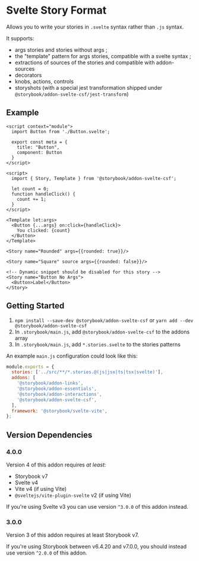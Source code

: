 # Svelte Story Format

Allows you to write your stories in `.svelte` syntax rather than `.js` syntax.

It supports:

- args stories and stories without args ;
- the "template" pattern for args stories, compatible with a svelte syntax ;
- extractions of sources of the stories and compatible with addon-sources
- decorators
- knobs, actions, controls
- storyshots (with a special jest transformation shipped under `@storybook/addon-svelte-csf/jest-transform`)

## Example

```svelte
<script context="module">
  import Button from './Button.svelte';

  export const meta = {
    title: "Button",
    component: Button
  }
</script>

<script>
  import { Story, Template } from '@storybook/addon-svelte-csf';

  let count = 0;
  function handleClick() {
    count += 1;
  }
</script>

<Template let:args>
  <Button {...args} on:click={handleClick}>
    You clicked: {count}
  </Button>
</Template>

<Story name="Rounded" args={{rounded: true}}/>

<Story name="Square" source args={{rounded: false}}/>

<!-- Dynamic snippet should be disabled for this story -->
<Story name="Button No Args">
  <Button>Label</Button>
</Story>
```

## Getting Started

1. `npm install --save-dev @storybook/addon-svelte-csf` or `yarn add --dev @storybook/addon-svelte-csf`
2. In `.storybook/main.js`, add `@storybook/addon-svelte-csf` to the addons array
3. In `.storybook/main.js`, add `*.stories.svelte` to the stories patterns

An example `main.js` configuration could look like this:

```js
module.exports = {
  stories: ['../src/**/*.stories.@(js|jsx|ts|tsx|svelte)'],
  addons: [
    '@storybook/addon-links',
    '@storybook/addon-essentials',
    '@storybook/addon-interactions',
    '@storybook/addon-svelte-csf',
  ],
  framework: '@storybook/svelte-vite',
};
```

## Version Dependencies

### 4.0.0

Version 4 of this addon requires _at least_:

- Storybook v7
- Svelte v4
- Vite v4 (if using Vite)
- `@sveltejs/vite-plugin-svelte` v2 (if using Vite)

If you're using Svelte v3 you can use version `^3.0.0` of this addon instead.

### 3.0.0

Version 3 of this addon requires at least Storybook v7.

If you're using Storybook between v6.4.20 and v7.0.0, you should instead use version `^2.0.0` of this addon.
